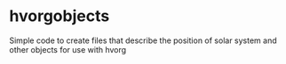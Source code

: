 # hvorgobjects
Simple code to create files that describe the position of solar system and other objects for use with hvorg
